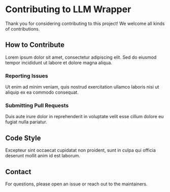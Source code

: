 # Contributing to LLM Wrapper

Thank you for considering contributing to this project! We welcome all kinds of contributions.

## How to Contribute

Lorem ipsum dolor sit amet, consectetur adipiscing elit. Sed do eiusmod tempor incididunt ut labore et dolore magna aliqua.

### Reporting Issues

Ut enim ad minim veniam, quis nostrud exercitation ullamco laboris nisi ut aliquip ex ea commodo consequat.

### Submitting Pull Requests

Duis aute irure dolor in reprehenderit in voluptate velit esse cillum dolore eu fugiat nulla pariatur.

## Code Style

Excepteur sint occaecat cupidatat non proident, sunt in culpa qui officia deserunt mollit anim id est laborum.

## Contact

For questions, please open an issue or reach out to the maintainers.

